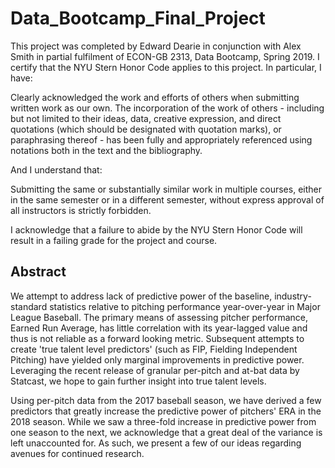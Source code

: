 # Data_Bootcamp_Final_Project

This project was completed by Edward Dearie in conjunction with Alex Smith in partial fulfilment of ECON-GB 2313, Data Bootcamp, Spring 2019. I certify that the NYU Stern Honor Code applies to this project. In particular, I have:

Clearly acknowledged the work and efforts of others when submitting written work as our own. The incorporation of the work of others - including but not limited to their ideas, data, creative expression, and direct quotations (which should be designated with quotation marks), or paraphrasing thereof - has been fully and appropriately referenced using notations both in the text and the bibliography.

And I understand that:

Submitting the same or substantially similar work in multiple courses, either in the same semester or in a different semester, without express approval of all instructors is strictly forbidden.

I acknowledge that a failure to abide by the NYU Stern Honor Code will result in a failing grade for the project and course.


## Abstract

We attempt to address lack of predictive power of the baseline, industry-standard statistics relative to pitching performance year-over-year in Major League Baseball. The primary means of assessing pitcher performance, Earned Run Average, has little correlation with its year-lagged value and thus is not reliable as a forward looking metric. Subsequent attempts to create 'true talent level predictors' (such as FIP, Fielding Independent Pitching) have yielded only marginal improvements in predictive power.  Leveraging the recent release of granular per-pitch and at-bat data by Statcast, we hope to gain further insight into true talent levels.

Using per-pitch data from the 2017 baseball season, we have derived a few predictors that greatly increase the predictive power of pitchers' ERA in the 2018 season.  While we saw a three-fold increase in predictive power from one season to the next, we acknowledge that a great deal of the variance is left unaccounted for.  As such, we present a few of our ideas regarding avenues for continued research.
